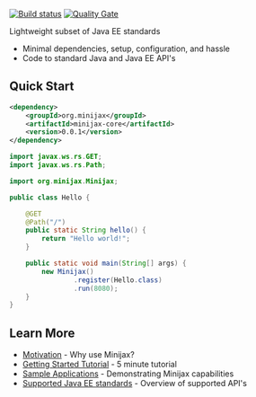 
[![Build status](https://travis-ci.org/minijax/minijax.svg?branch=master)](https://travis-ci.org/minijax/minijax) [![Quality Gate](https://sonarcloud.io/api/badges/gate?key=org.minijax:minijax)](https://sonarcloud.io/dashboard/index/org.minijax:minijax)

Lightweight subset of Java EE standards

* Minimal dependencies, setup, configuration, and hassle
* Code to standard Java and Java EE API's

Quick Start
-----------

```xml
<dependency>
    <groupId>org.minijax</groupId>
    <artifactId>minijax-core</artifactId>
    <version>0.0.1</version>
</dependency>
```

```java
import javax.ws.rs.GET;
import javax.ws.rs.Path;

import org.minijax.Minijax;

public class Hello {

    @GET
    @Path("/")
    public static String hello() {
        return "Hello world!";
    }

    public static void main(String[] args) {
        new Minijax()
                .register(Hello.class)
                .run(8080);
    }
}
```

Learn More
----------

* [Motivation](motivation.html) - Why use Minijax?
* [Getting Started Tutorial](gettingstarted.html) - 5 minute tutorial
* [Sample Applications](minijax-examples/index.html) - Demonstrating Minijax capabilities
* [Supported Java EE standards](javaee.html) - Overview of supported API's
